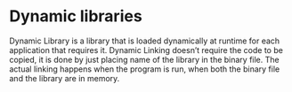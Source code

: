 # Dynamic libraries
Dynamic Library is a library that is loaded dynamically at runtime for each application that requires it. Dynamic Linking doesn’t require the code to be copied, it is done by just placing name of the library in the binary file. The actual linking happens when the program is run, when both the binary file and the library are in memory.
